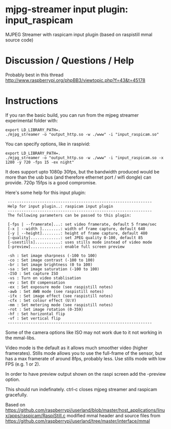 mjpg-streamer input plugin: input_raspicam
==========================================

MJPEG Streamer with raspicam input plugin (based on raspistill mmal source code)   

Discussion / Questions / Help
=============================

Probably best in this thread
http://www.raspberrypi.org/phpBB3/viewtopic.php?f=43&t=45178


Instructions
============

If you ran the basic build, you can run from the mjpeg streamer experimental
folder with:
```
export LD_LIBRARY_PATH=.
./mjpg_streamer -o "output_http.so -w ./www" -i "input_raspicam.so"
```

You can specify options, like in raspivid:
```
export LD_LIBRARY_PATH=.
./mjpg_streamer -o "output_http.so -w ./www" -i "input_raspicam.so -x 1280 -y 720 -fps 15 -ex night"
```

It does support upto 1080p 30fps, but the bandwidth produced would be more than the usb bus (and therefore ethernet port / wifi dongle) can provide. 720p 15fps is a good compromise.

Here's some help for this input plugin:
```
 ---------------------------------------------------------------
 Help for input plugin..: raspicam input plugin
 ---------------------------------------------------------------
 The following parameters can be passed to this plugin:

 [-fps | --framerate]...: set video framerate, default 5 frame/sec
 [-x | --width ]........: width of frame capture, default 640
 [-y | --height]........: height of frame capture, default 480
 [-quality].............: set JPEG quality 0-100, default 85
 [-usestills]...........: uses stills mode instead of video mode
 [-preview].............: enable full screen preview
 
 -sh : Set image sharpness (-100 to 100)
 -co : Set image contrast (-100 to 100)
 -br : Set image brightness (0 to 100)
 -sa : Set image saturation (-100 to 100)
 -ISO : Set capture ISO
 -vs : Turn on video stablisation
 -ev : Set EV compensation
 -ex : Set exposure mode (see raspistill notes)
 -awb : Set AWB mode (see raspistill notes)
 -ifx : Set image effect (see raspistill notes)
 -cfx : Set colour effect (U:V)
 -mm : Set metering mode (see raspistill notes)
 -rot : Set image rotation (0-359)
 -hf : Set horizontal flip
 -vf : Set vertical flip
 ---------------------------------------------------------------

```
Some of the camera options like ISO may not work due to it not working in the mmal-libs.

Video mode is the default as it allows much smoother video (higher framerates).
Stills mode allows you to use the full-frame of the sensor, but has a max framerate of around 8fps, probably less.
Use stills mode with low FPS (e.g. 1 or 2).

In order to have preview output shown on the raspi screen add the -preview option.

This should run indefinately. ctrl-c closes mjpeg streamer and raspicam gracefully.

Based on https://github.com/raspberrypi/userland/blob/master/host_applications/linux/apps/raspicam/RaspiStill.c
modified mmal header and source files from https://github.com/raspberrypi/userland/tree/master/interface/mmal
